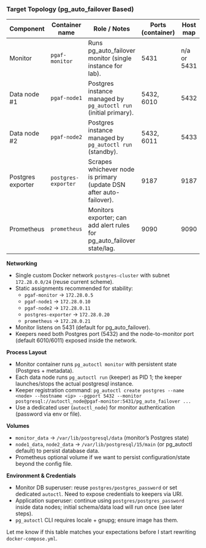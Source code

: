 ﻿### Target Topology (pg_auto_failover Based)

| Component            | Container name       | Role / Notes                                                                 | Ports (container) | Host map | Persistent volume                |
|----------------------|----------------------|-------------------------------------------------------------------------------|-------------------|----------|----------------------------------|
| Monitor              | `pgaf-monitor`       | Runs pg_auto_failover monitor (single instance for lab).                      | 5431               | n/a or 5431 | `monitor_data`                  |
| Data node #1         | `pgaf-node1`         | Postgres instance managed by `pg_autoctl run` (initial primary).             | 5432, 6010         | 5432      | `node1_data`                     |
| Data node #2         | `pgaf-node2`         | Postgres instance managed by `pg_autoctl run` (standby).                     | 5432, 6011         | 5433      | `node2_data`                     |
| Postgres exporter    | `postgres-exporter`  | Scrapes whichever node is primary (update DSN after auto-failover).          | 9187               | 9187      | —                                |
| Prometheus           | `prometheus`         | Monitors exporter; can add alert rules for pg_auto_failover state/lag.       | 9090               | 9090      | `prometheus_data` (optional)     |

**Networking**
- Single custom Docker network `postgres-cluster` with subnet `172.28.0.0/24` (reuse current scheme).
- Static assignments recommended for stability:
  - `pgaf-monitor` → `172.28.0.5`
  - `pgaf-node1` → `172.28.0.10`
  - `pgaf-node2` → `172.28.0.11`
  - `postgres-exporter` → `172.28.0.20`
  - `prometheus` → `172.28.0.21`
- Monitor listens on 5431 (default for pg_auto_failover).
- Keepers need both Postgres port (5432) and the node-to-monitor port (default 6010/6011) exposed inside the network.

**Process Layout**
- Monitor container runs `pg_autoctl monitor` with persistent state (Postgres + metadata).
- Each data node runs `pg_autoctl run` (keeper) as PID 1; the keeper launches/stops the actual postgresql instance.
- Keeper registration command: `pg_autoctl create postgres --name <node> --hostname <ip> --pgport 5432 --monitor postgresql://autoctl_node@pgaf-monitor:5431/pg_auto_failover ...`
- Use a dedicated user (`autoctl_node`) for monitor authentication (password via env or file).

**Volumes**
- `monitor_data` → `/var/lib/postgresql/data` (monitor’s Postgres state)
- `node1_data`, `node2_data` → `/var/lib/postgresql/15/main` (or pg_autoctl default) to persist database data.
- Prometheus optional volume if we want to persist configuration/state beyond the config file.

**Environment & Credentials**
- Monitor DB superuser: reuse `postgres/postgres_password` or set dedicated `autoctl`. Need to expose credentials to keepers via URI.
- Application superuser: continue using `postgres/postgres_password` inside data nodes; initial schema/data load will run once (see later steps).
- `pg_autoctl` CLI requires locale + gnupg; ensure image has them.

Let me know if this table matches your expectations before I start rewriting `docker-compose.yml`.
